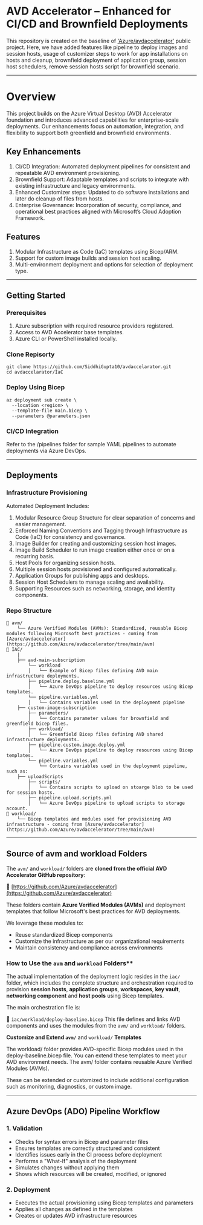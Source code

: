 # AVD Accelerator – Enhanced for CI/CD and Brownfield Deployments
This repository is created on the baseline of ['Azure/avdaccelerator'](https://github.com/Azure/avdaccelerator/tree/main/) public project. Here, we have added features like pipeline to deploy images and session hosts, usage of customizer steps to work for app installations on hosts and cleanup, brownfield deployment of application group, session host schedulers, remove session hosts script for brownfield scenario.

----

# Overview
This project builds on the Azure Virtual Desktop (AVD) Accelerator foundation and introduces advanced capabilities for enterprise-scale deployments. Our enhancements focus on automation, integration, and flexibility to support both greenfield and brownfield environments.

## Key Enhancements
1. CI/CD Integration: Automated deployment pipelines for consistent and repeatable AVD environment provisioning.
1. Brownfield Support: Adaptable templates and scripts to integrate with existing infrastructure and legacy environments.
1. Enhanced Customizer steps: Updated to do software installations and later do cleanup of files from hosts.
1. Enterprise Governance: Incorporation of security, compliance, and operational best practices aligned with Microsoft’s Cloud Adoption Framework.

## Features

1. Modular Infrastructure as Code (IaC) templates using Bicep/ARM.
2. Support for custom image builds and session host scaling.
3. Multi-environment deployment and options for selection of deployment type.

---

## Getting Started

### Prerequisites
1. Azure subscription with required resource providers registered.
2. Access to AVD Accelerator base templates.
3. Azure CLI or PowerShell installed locally.

### Clone Repisorty
```
git clone https://github.com/SiddhiGupta10/avdaccelarator.git
cd avdaccelarator/IaC
```

### Deploy Using Bicep
```
az deployment sub create \
  --location <region> \
  --template-file main.bicep \
  --parameters @parameters.json
```

### CI/CD Integration
Refer to the /pipelines folder for sample YAML pipelines to automate deployments via Azure DevOps.

---

## Deployments

### Infrastructure Provisioning
Automated Deployment Includes:

1. Modular Resource Group Structure for clear separation of concerns and easier management.
1. Enforced Naming Conventions and Tagging through Infrastructure as Code (IaC) for consistency and governance.
1. Image Builder for creating and customizing session host images.
1. Image Build Scheduler to run image creation either once or on a recurring basis.
1. Host Pools for organizing session hosts.
1. Multiple session hosts provisioned and configured automatically.
1. Application Groups for publishing apps and desktops.
1. Session Host Schedulers to manage scaling and availability.
1. Supporting Resources such as networking, storage, and identity components.

### Repo Structure

```
📁 avm/
    └── Azure Verified Modules (AVMs): Standardized, reusable Bicep modules following Microsoft best practices - coming from [Azure/avdaccelerator](https://github.com/Azure/avdaccelerator/tree/main/avm)
📁 IAC/
    |
    ├── avd-main-subscription
        └── workload
        │   └── Example of Bicep files defining AVD main infrastructure deployments.
        ├── pipeline.deploy.baseline.yml
        │   └── Azure DevOps pipeline to deploy resources using Bicep templates.
        └── pipeline.variables.yml
        │   └── Contains variables used in the deployment pipeline
    ├── custom-image-subscription
        ├── parameters/
        │   └── Contains parameter values for brownfield and greenfield bicep files.
        ├── workload/
        │   └── Greenfield Bicep files defining AVD shared infrastructure deployments.
        ├── pipeline.custom.image.deploy.yml
        │   └── Azure DevOps pipeline to deploy resources using Bicep templates.
        └── pipeline.variables.yml
            └── Contains variables used in the deployment pipeline, such as:
    ├── uploadScripts
        ├── scripts/
        │   └── Contains scripts to upload on stoarge blob to be used for session hosts.
        ├── pipeline.upload.scripts.yml
        │   └── Azure DevOps pipeline to upload scripts to storage account.
📁 workload/
    └── Bicep templates and modules used for provisioning AVD infrastructure - coming from [Azure/avdaccelerator](https://github.com/Azure/avdaccelerator/tree/main/avm)
```

---

## Source of avm and workload Folders

The `avm/` and `workload/` folders are **cloned from the official AVD Accelerator GitHub repository**:

🔗 [https://github.com/Azure/avdaccelerator](https://github.com/Azure/avdaccelerator)

These folders contain **Azure Verified Modules (AVMs)** and deployment templates that follow Microsoft's best practices for AVD deployments.

We leverage these modules to:

* Reuse standardized Bicep components
* Customize the infrastructure as per our organizational requirements
* Maintain consistency and compliance across environments

### How to Use the `avm` and `workload` Folders**

The actual implementation of the deployment logic resides in the `iac/` folder, which includes the complete structure and orchestration required to provision **session hosts**, **application groups**, **workspaces**, **key vault**, **networking component** and **host pools** using Bicep templates.

The main orchestration file is:

📄 `iac/workload/deploy-baseline.bicep`
This file defines and links AVD components and uses the modules from the `avm/` and `workload/` folders.

**Customize and Extend `avm/`** and `workload/` **Templates**

The workload/ folder provides AVD-specific Bicep modules used in the deploy-baseline.bicep file. You can extend these templates to meet your AVD environment needs.
The avm/ folder contains reusable Azure Verified Modules (AVMs).

These can be extended or customized to include additional configuration such as monitoring, diagnostics, or custom image.

---

## Azure DevOps (ADO) Pipeline Workflow

### 1. Validation

* Checks for syntax errors in Bicep and parameter files
* Ensures templates are correctly structured and consistent
* Identifies issues early in the CI process before deployment
* Performs a "What-If" analysis of the deployment
* Simulates changes without applying them
* Shows which resources will be created, modified, or ignored

### 2. Deployment

* Executes the actual provisioning using Bicep templates and parameters
* Applies all changes as defined in the templates
* Creates or updates AVD infrastructure resources
